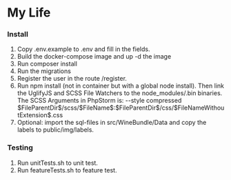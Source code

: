 My Life
========================

<h3>Install</h3>
<ol>
<li>Copy .env.example to .env and fill in the fields.</li>
<li>Build the docker-compose image and up -d the image</li>
<li>Run composer install</li>
<li>Run the migrations</li>
<li>Register the user in the route /register.</li>
<li>Run npm install (not in container but with a global node install). 
Then link the UglifyJS and SCSS File Watchers to the node_modules/.bin binaries. 
The SCSS Arguments in PhpStorm is: --style compressed $FileParentDir$/scss/$FileName$:$FileParentDir$/css/$FileNameWithoutExtension$.css</li>
<li>Optional: import the sql-files in src/WineBundle/Data and copy the labels to 
public/img/labels.</li>
</ol>

<h3>Testing</h3>

<ol>
<li>Run unitTests.sh to unit test.</li>
<li>Run featureTests.sh to feature test.</li>
</ol>

